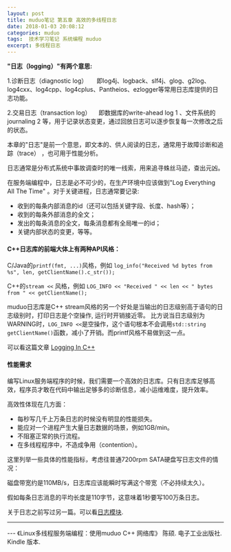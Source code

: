 ```yaml
---
layout: post
title: muduo笔记 第五章 高效的多线程日志
date: 2018-01-03 20:08:12
categories: muduo
tags:  技术学习笔记 系统编程 muduo
excerpt: 多线程日志
---
```


**"日志（logging）"有两个意思:**

1.诊断日志（diagnostic log） 　 即log4j、logback、slf4j、glog、g2log、log4cxx、log4cpp、log4cplus、Pantheios、ezlogger等常用日志库提供的日志功能。 

2.交易日志（transaction log） 　即数据库的write-ahead log 1 、文件系统的journaling 2 等，用于记录状态变更，通过回放日志可以逐步恢复每一次修改之后的状态。

本章的"日志"是前一个意思，即文本的、供人阅读的日志，通常用于故障诊断和追踪（trace） ，也可用于性能分析。

日志通常是分布式系统中事故调查时的唯一线索，用来追寻蛛丝马迹，查出元凶。


在服务端编程中，日志是必不可少的，在生产环境中应该做到"Log Everything All The Time" 。对于关键进程，日志通常要记录: 

- 收到的每条内部消息的id（还可以包括关键字段、长度、hash等）； 
- 收到的每条外部消息的全文； 
- 发出的每条消息的全文，每条消息都有全局唯一的id；
- 关键内部状态的变更，等等。


#### C++日志库的前端大体上有两种API风格：

C/Java的`printf(fmt, ...)`风格，例如 `log_info("Received %d bytes from %s", len, getClientName().c_str());`

C++的`stream <<` 风格，例如 `LOG_INFO << "Received " << len << " bytes from " << getClientName();`

muduo日志库是C++ stream风格的另一个好处是当输出的日志级别高于语句的日志级别时，打印日志是个空操作, 运行时开销接近零。
比方说当日志级别为WARNING时，`LOG_INFO <<`是空操作，这个语句根本不会调用`std::string getClientName()`函数，减小了开销。而printf风格不易做到这一点。 

可以看这篇文章 [Logging In C++](http://www.drdobbs.com/cpp/logging-in-c/201804215)

#### 性能需求

编写Linux服务端程序的时候，我们需要一个高效的日志库。只有日志库足够高效，程序员才敢在代码中输出足够多的诊断信息，减小运维难度，提升效率。

高效性体现在几方面： 

- 每秒写几千上万条日志的时候没有明显的性能损失。
- 能应对一个进程产生大量日志数据的场景，例如1GB/min。 
- 不阻塞正常的执行流程。 
- 在多线程程序中，不造成争用（contention）。

这里列举一些具体的性能指标，考虑往普通7200rpm SATA硬盘写日志文件的情况： 

磁盘带宽约是110MB/s，日志库应该能瞬时写满这个带宽（不必持续太久）。 

假如每条日志消息的平均长度是110字节，这意味着1秒要写100万条日志。

关于日志之前写过另一篇。可以看[日志模块](http://blog.xyecho.com/model-log/).


---
 \--- 《Linux多线程服务端编程：使用muduo C++ 网络库》 陈硕. 电子工业出版社. Kindle 版本.











